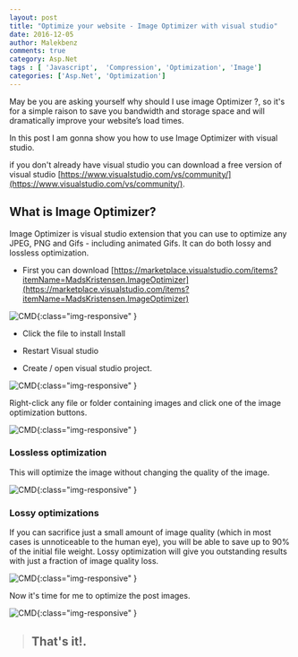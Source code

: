 ```yaml
---
layout: post
title: "Optimize your website - Image Optimizer with visual studio"
date: 2016-12-05
author: Malekbenz
comments: true
category: Asp.Net
tags : [ 'Javascript',  'Compression', 'Optimization', 'Image']
categories: ['Asp.Net', 'Optimization']
---
```


May be you are asking yourself why should I use image Optimizer ?, so it's for a simple raison to save you bandwidth and storage space and will dramatically improve your website’s load times. 

In this post I am gonna show you  how to use Image Optimizer with visual studio. 

if you don't already have visual studio you can download a free version of visual studio [https://www.visualstudio.com/vs/community/](https://www.visualstudio.com/vs/community/).

## What is Image Optimizer? 

Image Optimizer is visual studio extension  that you can use  to optimize any JPEG, PNG and Gifs - including animated Gifs. It can do both lossy and lossless optimization.

- First you can download [https://marketplace.visualstudio.com/items?itemName=MadsKristensen.ImageOptimizer](https://marketplace.visualstudio.com/items?itemName=MadsKristensen.ImageOptimizer) 

![CMD](image/imageOptimizer/imageOptimizer/download.png){:class="img-responsive" }

- Click the file to install Install 

- Restart Visual studio

- Create / open visual studio project.


![CMD](image/imageOptimizer/imagebeforcompression.png){:class="img-responsive" }

Right-click any file or folder containing images and click one of the image optimization buttons.

![CMD](image/imageOptimizer/imagecompression.png){:class="img-responsive" }

### Lossless optimization

This will optimize the image without changing the quality of the image.


![CMD](image/imageOptimizer/imageOptimizer/imageaftercompression.png){:class="img-responsive" }


### Lossy optimizations

If you can sacrifice just a small amount of image quality (which in most cases is unnoticeable to the human eye), you will be able to save up to 90% of the initial file weight. Lossy optimization will give you outstanding results with just a fraction of image quality loss.

![CMD](image/imageOptimizer/imageOptimizer/imageafterlossyoptimazation.png){:class="img-responsive" }

Now it's time for me to optimize the post images.

![CMD](image/imageOptimizer/imageOptimizer/postimages.png){:class="img-responsive" }

>
> ## That's it!.
>